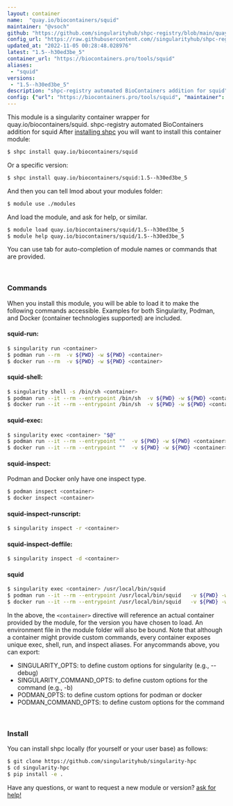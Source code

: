 ```yaml
---
layout: container
name:  "quay.io/biocontainers/squid"
maintainer: "@vsoch"
github: "https://github.com/singularityhub/shpc-registry/blob/main/quay.io/biocontainers/squid/container.yaml"
config_url: "https://raw.githubusercontent.com//singularityhub/shpc-registry/main/quay.io/biocontainers/squid/container.yaml"
updated_at: "2022-11-05 00:28:48.028976"
latest: "1.5--h30ed3be_5"
container_url: "https://biocontainers.pro/tools/squid"
aliases:
 - "squid"
versions:
 - "1.5--h30ed3be_5"
description: "shpc-registry automated BioContainers addition for squid"
config: {"url": "https://biocontainers.pro/tools/squid", "maintainer": "@vsoch", "description": "shpc-registry automated BioContainers addition for squid", "latest": {"1.5--h30ed3be_5": "sha256:1e7d7a7b2424c5b912514471646aca6146f02b113645f78b97ee2a91d2bfae25"}, "tags": {"1.5--h30ed3be_5": "sha256:1e7d7a7b2424c5b912514471646aca6146f02b113645f78b97ee2a91d2bfae25"}, "docker": "quay.io/biocontainers/squid", "aliases": {"squid": "/usr/local/bin/squid"}}
---
```


This module is a singularity container wrapper for quay.io/biocontainers/squid.
shpc-registry automated BioContainers addition for squid
After [installing shpc](#install) you will want to install this container module:


```bash
$ shpc install quay.io/biocontainers/squid
```

Or a specific version:

```bash
$ shpc install quay.io/biocontainers/squid:1.5--h30ed3be_5
```

And then you can tell lmod about your modules folder:

```bash
$ module use ./modules
```

And load the module, and ask for help, or similar.

```bash
$ module load quay.io/biocontainers/squid/1.5--h30ed3be_5
$ module help quay.io/biocontainers/squid/1.5--h30ed3be_5
```

You can use tab for auto-completion of module names or commands that are provided.

<br>

### Commands

When you install this module, you will be able to load it to make the following commands accessible.
Examples for both Singularity, Podman, and Docker (container technologies supported) are included.

#### squid-run:

```bash
$ singularity run <container>
$ podman run --rm  -v ${PWD} -w ${PWD} <container>
$ docker run --rm  -v ${PWD} -w ${PWD} <container>
```

#### squid-shell:

```bash
$ singularity shell -s /bin/sh <container>
$ podman run --it --rm --entrypoint /bin/sh  -v ${PWD} -w ${PWD} <container>
$ docker run --it --rm --entrypoint /bin/sh  -v ${PWD} -w ${PWD} <container>
```

#### squid-exec:

```bash
$ singularity exec <container> "$@"
$ podman run --it --rm --entrypoint ""  -v ${PWD} -w ${PWD} <container> "$@"
$ docker run --it --rm --entrypoint ""  -v ${PWD} -w ${PWD} <container> "$@"
```

#### squid-inspect:

Podman and Docker only have one inspect type.

```bash
$ podman inspect <container>
$ docker inspect <container>
```

#### squid-inspect-runscript:

```bash
$ singularity inspect -r <container>
```

#### squid-inspect-deffile:

```bash
$ singularity inspect -d <container>
```


#### squid

```bash
$ singularity exec <container> /usr/local/bin/squid
$ podman run --it --rm --entrypoint /usr/local/bin/squid   -v ${PWD} -w ${PWD} <container> -c " $@"
$ docker run --it --rm --entrypoint /usr/local/bin/squid   -v ${PWD} -w ${PWD} <container> -c " $@"
```



In the above, the `<container>` directive will reference an actual container provided
by the module, for the version you have chosen to load. An environment file in the
module folder will also be bound. Note that although a container
might provide custom commands, every container exposes unique exec, shell, run, and
inspect aliases. For anycommands above, you can export:

 - SINGULARITY_OPTS: to define custom options for singularity (e.g., --debug)
 - SINGULARITY_COMMAND_OPTS: to define custom options for the command (e.g., -b)
 - PODMAN_OPTS: to define custom options for podman or docker
 - PODMAN_COMMAND_OPTS: to define custom options for the command

<br>

### Install

You can install shpc locally (for yourself or your user base) as follows:

```bash
$ git clone https://github.com/singularityhub/singularity-hpc
$ cd singularity-hpc
$ pip install -e .
```

Have any questions, or want to request a new module or version? [ask for help!](https://github.com/singularityhub/singularity-hpc/issues)